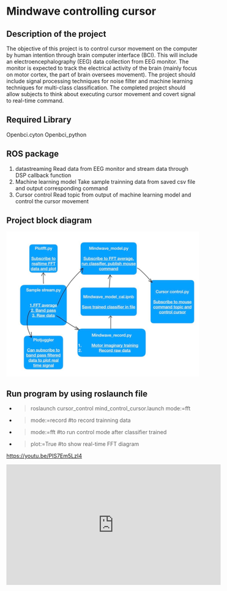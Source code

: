 # Mindwave controlling cursor

## Description of the project
The objective	of this project is to control cursor movement on the computer by human intention through brain computer interface (BCI). This will include an electroencephalography (EEG) data collection from EEG monitor. The monitor is expected to track the electrical activity of the brain (mainly focus on motor cortex, the part of brain oversees movement). The project should include signal processing techniques for noise filter and machine learning techniques for multi-class classification. The completed project should allow subjects to think about executing cursor movement and covert signal to real-time command.

## Required Library
Openbci.cyton
Openbci_python

## ROS package
1. datastreaming
    Read data from EEG monitor and stream data through DSP callback function
2. Machine learning model
    Take sample trainning data from saved csv file and output corresponding command
3. Cursor control 
    Read topic from output of machine learning model and control the cursor movement


## Project block diagram
![script_structure.JPG](https://github.com/monkalynn813/Mindwave_controlling_cursor/blob/master/image/script_structure.JPG)

## Run program by using roslaunch file

 * > roslaunch cursor_control mind_control_cursor.launch mode:=fft
 * > mode:=record  #to record trainning data
 * > mode:=fft   #to run control mode after classifier trained
 * > plot:=True  #to show real-time FFT diagram 

https://youtu.be/PIS7Em5LzI4
<iframe width="560" height="315" src="https://www.youtube.com/embed/PIS7Em5LzI4" frameborder="0" allow="accelerometer; autoplay; encrypted-media; gyroscope; picture-in-picture" allowfullscreen></iframe>